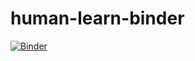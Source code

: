 # human-learn-binder

[![Binder](https://mybinder.org/badge_logo.svg)](https://mybinder.org/v2/gh/raybellwaves/human-learn-binder/main)
